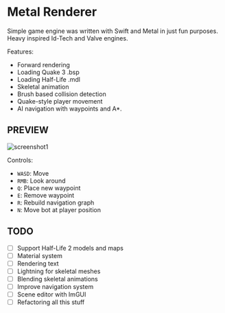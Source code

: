 #  Metal Renderer

Simple game engine was written with Swift and Metal in just fun purposes.
Heavy inspired Id-Tech and Valve engines.

Features:
- Forward rendering
- Loading Quake 3 .bsp
- Loading Half-Life .mdl
- Skeletal animation
- Brush based collision detection
- Quake-style player movement
- AI navigation with waypoints and A\*\.

## PREVIEW
![screenshot1](https://user-images.githubusercontent.com/14359330/226358981-525832e2-339f-4476-a5f4-1752210358f4.jpg)

Controls:
- `WASD`: Move
- `RMB`: Look around
- `Q`: Place new waypoint
- `E`: Remove waypoint
- `R`: Rebuild navigation graph
- `N`: Move bot at player position

## TODO
- [ ] Support Half-Life 2 models and maps
- [ ] Material system
- [ ] Rendering text
- [ ] Lightning for skeletal meshes
- [ ] Blending skeletal animations
- [ ] Improve navigation system
- [ ] Scene editor with ImGUI
- [ ] Refactoring all this stuff
